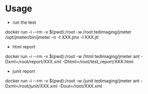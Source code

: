 # Usage
* run the test

docker run -i --rm -v $(pwd):/root -w /root tedimaging/jmeter /opt/jmeter/bin/jmeter -n -t XXX.jmx -l XXX.jtl

* html report

docker run -i --rm -v $(pwd):/root -w /html tedimaging/jmeter ant -Dxml=/root/report/XXX.xml -Dhtml=/root/test_report/XXX.html

* junit report

docker run -i --rm -v $(pwd):/root -w /junit tedimaging/jmeter ant -Dxml=/root/junit/XXX.xml -Dout=/root/XXX.xml

